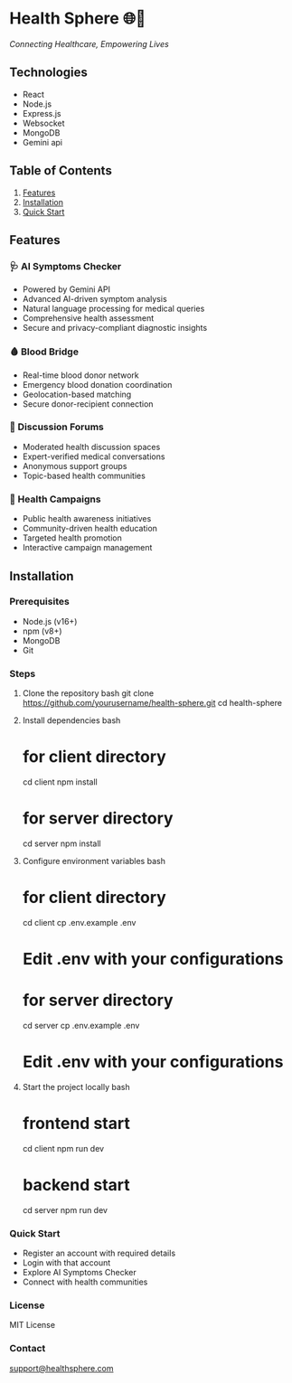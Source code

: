 <!-- ## backend url
https://health-sphere-1.vercel.app <br />
https://health-sphere-4tm2.onrender.com

## frontend url
https://health-sphere-eight.vercel.app/ -->
# Health Sphere 🌐💉

*Connecting Healthcare, Empowering Lives*

## Technologies
- React
- Node.js
- Express.js
- Websocket
- MongoDB
- Gemini api

## Table of Contents
1. [Features](#features)
2. [Installation](#installation)
3. [Quick Start](#quick-start)

## Features

### 🩺 AI Symptoms Checker
- Powered by Gemini API
- Advanced AI-driven symptom analysis
- Natural language processing for medical queries
- Comprehensive health assessment
- Secure and privacy-compliant diagnostic insights

### 🩸 Blood Bridge
- Real-time blood donor network
- Emergency blood donation coordination
- Geolocation-based matching
- Secure donor-recipient connection

### 💬 Discussion Forums
- Moderated health discussion spaces
- Expert-verified medical conversations
- Anonymous support groups
- Topic-based health communities

### 📣 Health Campaigns
- Public health awareness initiatives
- Community-driven health education
- Targeted health promotion
- Interactive campaign management

## Installation

### Prerequisites
- Node.js (v16+)
- npm (v8+)
- MongoDB
- Git

### Steps
1. Clone the repository
   bash
   git clone https://github.com/yourusername/health-sphere.git
   cd health-sphere
   
2. Install dependencies
    bash
    # for client directory
   cd client 
   npm install

    # for server directory
   cd server
   npm install
   
3. Configure environment variables
   bash
   # for client directory
   cd client 
   cp .env.example .env
   # Edit .env with your configurations

   # for server directory
   cd server 
   cp .env.example .env
   # Edit .env with your configurations
   
4. Start the project locally
   bash
   # frontend start
   cd client 
   npm run dev

   # backend start
   cd server 
   npm run dev
   

### Quick Start
- Register an account with required details
- Login with that account
- Explore AI Symptoms Checker
- Connect with health communities

### License
MIT License

### Contact
support@healthsphere.com